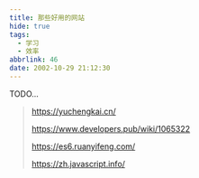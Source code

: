 ```yaml
---
title: 那些好用的网站
hide: true
tags:
  - 学习
  - 效率
abbrlink: 46
date: 2002-10-29 21:12:30
---
```


TODO...

> https://yuchengkai.cn/
> 
> https://www.developers.pub/wiki/1065322
> 
> https://es6.ruanyifeng.com/
> 
> https://zh.javascript.info/

